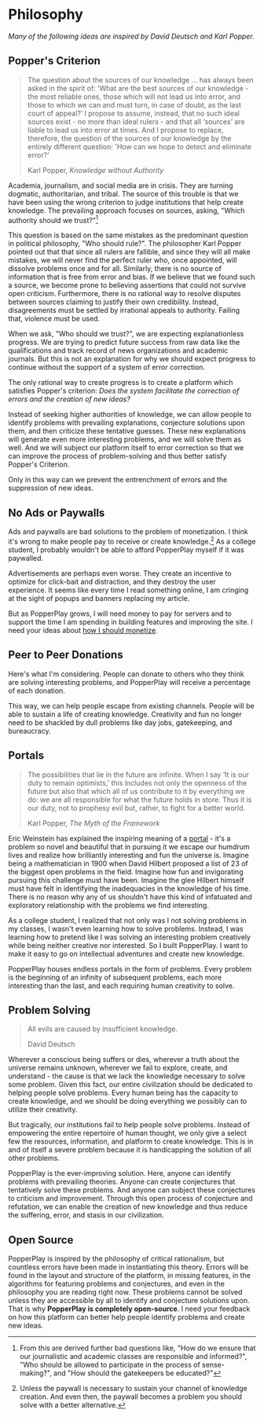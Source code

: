 #  Philosophy

<!-- &nbsp; -->

_Many of the following ideas are inspired by David Deutsch and Karl Popper._

## Popper's Criterion

> The question about the sources of our knowledge ... has always been asked in the spirit of: ‘What are the best sources of our knowledge - the most reliable ones, those which will not lead us into error, and those to which we can and must turn, in case of doubt, as the last court of appeal?’ I propose to assume, instead, that no such ideal sources exist - no more than ideal rulers - and that all ‘sources’ are liable to lead us into error at times. And I propose to replace, therefore, the question of the sources of our knowledge by the entirely different question: 'How can we hope to detect and eliminate error?'
>
> Karl Popper, _Knowledge without Authority_

Academia, journalism, and social media are in crisis. They are turning dogmatic, authoritarian, and tribal. The source of this trouble is that we have been using the wrong criterion to judge institutions that help create knowledge. The prevailing approach focuses on sources, asking, "Which authority should we trust?"[^1]

This question is based on the same mistakes as the predominant question in political philosophy, "Who should rule?". The philosopher Karl Popper pointed out that that since all rulers are fallible, and since they will all make mistakes, we will never find the perfect ruler who, once appointed, will dissolve problems once and for all. Similarly, there is no source of information that is free from error and bias. If we believe that we found such a source, we become prone to believing assertions that could not survive open criticism. Furthermore, there is no rational way to resolve disputes between sources claiming to justify their own credibility. Instead, disagreements must be settled by irrational appeals to authority. Failing that, violence must be used.

When we ask, "Who should we trust?", we are expecting explanationless progress. We are trying to predict future success from raw data like the qualifications and track record of news organizations and academic journals. But this is not an explanation for why we should expect progress to continue without the support of a system of error correction.

The only rational way to create progress is to create a platform which satisfies Popper's criterion: _Does the system facilitate the correction of errors and the creation of new ideas?_

Instead of seeking higher authorities of knowledge, we can allow people to identify problems with prevailing explanations, conjecture solutions upon them, and then criticize these tentative guesses. These new explanations will generate even more interesting problems, and we will solve them as well. And we will subject our platform itself to error correction so that we can improve the process of problem-solving and thus better satisfy Popper's Criterion.

Only in this way can we prevent the entrenchment of errors and the suppression of new ideas.

## No Ads or Paywalls

Ads and paywalls are bad solutions to the problem of monetization. I think it's wrong to make people pay to receive or create knowledge.[^2] As a college student, I probably wouldn't be able to afford PopperPlay myself if it was paywalled.

Advertisements are perhaps even worse. They create an incentive to optimize for click-bait and distraction, and they destroy the user experience. It seems like every time I read something online, I am cringing at the sight of popups and banners replacing my article.

But as PopperPlay grows, I will need money to pay for servers and to support the time I am spending in building features and improving the site. I need your ideas about [how I should monetize](https://popperplay.com/problem/Ri7rf6GspvuCuuVL1274).

## Peer to Peer Donations

Here's what I'm considering. People can donate to others who they think are solving interesting problems, and PopperPlay will receive a percentage of each donation.

This way, we can help people escape from existing channels. People will be able to sustain a life of creating knowledge. Creativity and fun no longer need to be shackled by dull problems like day jobs, gatekeeping, and bureaucracy.

## Portals

> The possibilities that lie in the future are infinite. When I say ‘It is our duty to remain optimists,’ this includes not only the openness of the future but also that which all of us contribute to it by everything we do: we are all responsible for what the future holds in store. Thus it is our duty, not to prophesy evil but, rather, to fight for a better world.
>
> Karl Popper, _The Myth of the Framework_

Eric Weinstein has explained the inspiring meaning of a [portal](https://www.youtube.com/watch?v=pb_yvBNLjNk) - it's a problem so novel and beautiful that in pursuing it we escape our humdrum lives and realize how brilliantly interesting and fun the universe is. Imagine being a mathematician in 1900 when David Hilbert proposed a list of 23 of the biggest open problems in the field. Imagine how fun and invigorating pursuing this challenge must have been. Imagine the glee Hilbert himself must have felt in identifying the inadequacies in the knowledge of his time. There is no reason why any of us shouldn't have this kind of infatuated and exploratory relationship with the problems we find interesting. 

As a college student, I realized that not only was I not solving problems in my classes, I wasn't even learning how to solve problems. Instead, I was learning how to pretend like I was solving an interesting problem creatively while being neither creative nor interested. So I built PopperPlay. I want to make it easy to go on intellectual adventures and create new knowledge.

PopperPlay houses endless portals in the form of problems. Every problem is the beginning of an infinity of subsequent problems, each more interesting than the last, and each requiring human creativity to solve.

## Problem Solving

> All evils are caused by insufficient knowledge.
>
> David Deutsch

Wherever a conscious being suffers or dies, wherever a truth about the universe remains unknown, wherever we fail to explore, create, and understand - the cause is that we lack the knowledge necessary to solve some problem. Given this fact, our entire civilization should be dedicated to helping people solve problems. Every human being has the capacity to create knowledge, and we should be doing everything we possibly can to utilize their creativity.

But tragically, our institutions fail to help people solve problems. Instead of empowering the entire repertoire of human thought, we only give a select few the resources, information, and platform to create knowledge. This is in and of itself a severe problem because it is handicapping the solution of all other problems.

PopperPlay is the ever-improving solution. Here, anyone can identify problems with prevailing theories. Anyone can create conjectures that tentatively solve these problems. And anyone can subject these conjectures to criticism and improvement. Through this open process of conjecture and refutation, we can enable the creation of new knowledge and thus reduce the suffering, error, and stasis in our civilization.

## Open Source

PopperPlay is inspired by the philosophy of critical rationalism, but countless errors have been made in instantiating this theory. Errors will be found in the layout and structure of the platform, in missing features, in the algorithms for featuring problems and conjectures, and even in the philosophy you are reading right now. These problems cannot be solved unless they are accessible by all to identify and conjecture solutions upon. That is why **PopperPlay is completely open-source**. I need your feedback on how this platform can better help people identify problems and create new ideas.

[^1]: From this are derived further bad questions like, "How do we ensure that our journalistic and academic classes are responsible and informed?", "Who should be allowed to participate in the process of sense-making?", and "How should the gatekeepers be educated?"
[^2]: Unless the paywall is necessary to sustain your channel of knowledge creation. And even then, the paywall becomes a problem you should solve with a better alternative.